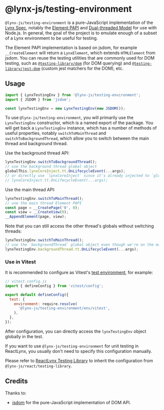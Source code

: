# @lynx-js/testing-environment

`@lynx-js/testing-environment` is a pure-JavaScript implementation of the [Lynx Spec](https://lynxjs.org/api/engine/element-api), notably the [Element PAPI](https://lynxjs.org/api/engine/element-api) and [Dual-threaded Model](https://lynxjs.org/guide/spec#dual-threaded-model) for use with Node.js. In general, the goal of the project is to emulate enough of a subset of a Lynx environment to be useful for testing.

The Element PAPI implementation is based on jsdom, for example `__CreateElement` will return a `LynxElement`, which extends `HTMLElement` from jsdom. You can reuse the testing utilities that are commonly used for DOM testing, such as [`@testing-library/dom`](https://github.com/testing-library/dom-testing-library) (for DOM querying) and [`@testing-library/jest-dom`](https://github.com/testing-library/jest-dom) (custom jest matchers for the DOM), etc.

## Usage

```js
import { LynxTestingEnv } from '@lynx-js/testing-environment';
import { JSDOM } from 'jsdom';

const lynxTestingEnv = new LynxTestingEnv(new JSDOM());
```

To use `@lynx-js/testing-environment`, you will primarily use the `LynxTestingEnv` constructor, which is a named export of the package. You will get back a `LynxTestingEnv` instance, which has a number of methods of useful properties, notably `switchToMainThread` and `switchToBackgroundThread`, which allow you to switch between the main thread and background thread.

Use the background thread API:

```js
lynxTestingEnv.switchToBackgroundThread();
// use the background thread global object
globalThis.lynxCoreInject.tt.OnLifecycleEvent(...args);
// or directly use `lynxCoreInject` since it's already injected to `globalThis`
// lynxCoreInject.tt.OnLifecycleEvent(...args);
```

Use the main thread API:

```js
lynxTestingEnv.switchToMainThread();
// use the main thread Element PAPI
const page = __CreatePage('0', 0);
const view = __CreateView(0);
__AppendElement(page, view);
```

Note that you can still access the other thread's globals without switching threads:

```js
lynxTestingEnv.switchToMainThread();
// use the `backgroundThread` global object even though we're on the main thread
lynxTestingEnv.backgroundThread.tt.OnLifecycleEvent(...args);
```

### Use in Vitest

It is recommended to configure as Vitest's [test environment](https://vitest.dev/guide/environment), for example:

```js
// vitest.config.js
import { defineConfig } from 'vitest/config';

export default defineConfig({
  test: {
    environment: require.resolve(
      '@lynx-js/testing-environment/env/vitest',
    ),
  },
});
```

After configuration, you can directly access the `lynxTestingEnv` object globally in the test.

If you want to use `@lynx-js/testing-environment` for unit testing in ReactLynx, you usually don't need to specify this configuration manually.

Please refer to [ReactLynx Testing Library](https://lynxjs.org/react/reactlynx-testing-library.html) to inherit the configuration from `@lynx-js/react/testing-library`.

## Credits

Thanks to:

- [jsdom](https://github.com/jsdom/jsdom) for the pure-JavaScript implementation of DOM API.
